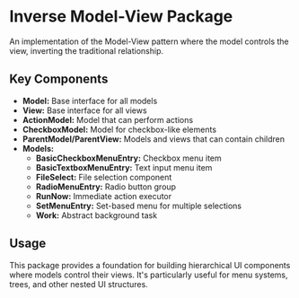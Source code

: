 # Inverse Model-View Package

An implementation of the Model-View pattern where the model controls the view, inverting the traditional relationship.

## Key Components

- **Model:** Base interface for all models
- **View:** Base interface for all views
- **ActionModel:** Model that can perform actions
- **CheckboxModel:** Model for checkbox-like elements
- **ParentModel/ParentView:** Models and views that can contain children
- **Models:**
    - **BasicCheckboxMenuEntry:** Checkbox menu item
    - **BasicTextboxMenuEntry:** Text input menu item
    - **FileSelect:** File selection component
    - **RadioMenuEntry:** Radio button group
    - **RunNow:** Immediate action executor
    - **SetMenuEntry:** Set-based menu for multiple selections
    - **Work:** Abstract background task

## Usage

This package provides a foundation for building hierarchical UI components where models control their views. It's particularly useful for menu systems, trees, and other nested UI structures.